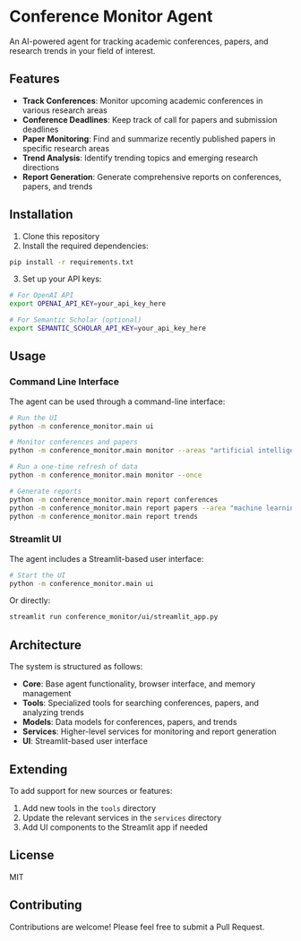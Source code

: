 # Conference Monitor Agent

An AI-powered agent for tracking academic conferences, papers, and research trends in your field of interest.

## Features

- **Track Conferences**: Monitor upcoming academic conferences in various research areas
- **Conference Deadlines**: Keep track of call for papers and submission deadlines
- **Paper Monitoring**: Find and summarize recently published papers in specific research areas
- **Trend Analysis**: Identify trending topics and emerging research directions
- **Report Generation**: Generate comprehensive reports on conferences, papers, and trends

## Installation

1. Clone this repository
2. Install the required dependencies:

```bash
pip install -r requirements.txt
```

3. Set up your API keys:

```bash
# For OpenAI API
export OPENAI_API_KEY=your_api_key_here

# For Semantic Scholar (optional)
export SEMANTIC_SCHOLAR_API_KEY=your_api_key_here
```

## Usage

### Command Line Interface

The agent can be used through a command-line interface:

```bash
# Run the UI
python -m conference_monitor.main ui

# Monitor conferences and papers
python -m conference_monitor.main monitor --areas "artificial intelligence" "machine learning"

# Run a one-time refresh of data
python -m conference_monitor.main monitor --once

# Generate reports
python -m conference_monitor.main report conferences
python -m conference_monitor.main report papers --area "machine learning"
python -m conference_monitor.main report trends
```

### Streamlit UI

The agent includes a Streamlit-based user interface:

```bash
# Start the UI
python -m conference_monitor.main ui
```

Or directly:

```bash
streamlit run conference_monitor/ui/streamlit_app.py
```

## Architecture

The system is structured as follows:

- **Core**: Base agent functionality, browser interface, and memory management
- **Tools**: Specialized tools for searching conferences, papers, and analyzing trends
- **Models**: Data models for conferences, papers, and trends
- **Services**: Higher-level services for monitoring and report generation
- **UI**: Streamlit-based user interface

## Extending

To add support for new sources or features:

1. Add new tools in the `tools` directory
2. Update the relevant services in the `services` directory
3. Add UI components to the Streamlit app if needed

## License

MIT

## Contributing

Contributions are welcome! Please feel free to submit a Pull Request.
